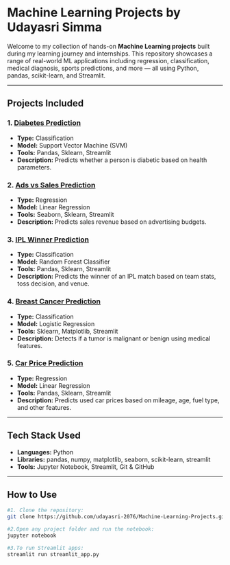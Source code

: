 #  Machine Learning Projects by Udayasri Simma

Welcome to my collection of hands-on **Machine Learning projects** built during my learning journey and internships. This repository showcases a range of real-world ML applications including regression, classification, medical diagnosis, sports predictions, and more — all using Python, pandas, scikit-learn, and Streamlit.

---

##  Projects Included

### 1.  [Diabetes Prediction](./diabetes_prediction)
- **Type:** Classification
- **Model:** Support Vector Machine (SVM)
- **Tools:** Pandas, Sklearn, Streamlit
- **Description:** Predicts whether a person is diabetic based on health parameters.

### 2.  [Ads vs Sales Prediction](./ads_vs_sales)
- **Type:** Regression
- **Model:** Linear Regression
- **Tools:** Seaborn, Sklearn, Streamlit
- **Description:** Predicts sales revenue based on advertising budgets.

### 3.  [IPL Winner Prediction](./ipl_prediction)
- **Type:** Classification
- **Model:** Random Forest Classifier
- **Tools:** Pandas, Sklearn, Streamlit
- **Description:** Predicts the winner of an IPL match based on team stats, toss decision, and venue.

### 4.  [Breast Cancer Prediction](./breast_cancer_prediction)
- **Type:** Classification
- **Model:** Logistic Regression
- **Tools:** Sklearn, Matplotlib, Streamlit
- **Description:** Detects if a tumor is malignant or benign using medical features.

### 5.  [Car Price Prediction](./car_price_prediction)
- **Type:** Regression
- **Model:** Linear Regression
- **Tools:** Pandas, Sklearn, Streamlit
- **Description:** Predicts used car prices based on mileage, age, fuel type, and other features.

---

##  Tech Stack Used

- **Languages:** Python
- **Libraries:** pandas, numpy, matplotlib, seaborn, scikit-learn, streamlit
- **Tools:** Jupyter Notebook, Streamlit, Git & GitHub

---

##  How to Use

```bash
#1. Clone the repository:
git clone https://github.com/udayasri-2076/Machine-Learning-Projects.git

#2.Open any project folder and run the notebook:
jupyter notebook

#3.To run Streamlit apps:
streamlit run streamlit_app.py

